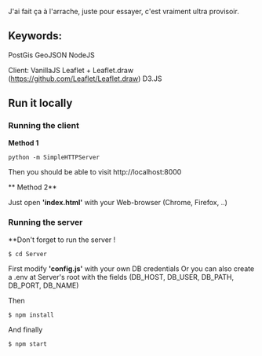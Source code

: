 J'ai fait ça à l'arrache, juste pour essayer, c'est vraiment ultra provisoir.

## Keywords:


PostGis
GeoJSON
NodeJS

Client:
VanillaJS
Leaflet + Leaflet.draw
(https://github.com/Leaflet/Leaflet.draw)
D3.JS

## Run it locally


### Running the client

**Method 1**

```
python -m SimpleHTTPServer
```

Then you should be able to visit http://localhost:8000

** Method 2**

Just open **'index.html'** with your Web-browser (Chrome, Firefox, ..)


### Running the server

**Don't forget to run the server !

```
$ cd Server
```

First modify **'config.js'** with your own DB credentials
Or you can also create a .env at Server's root with the fields (DB_HOST, DB_USER, DB_PATH, DB_PORT, DB_NAME)

Then

```
$ npm install
```

And finally

```
$ npm start
```
